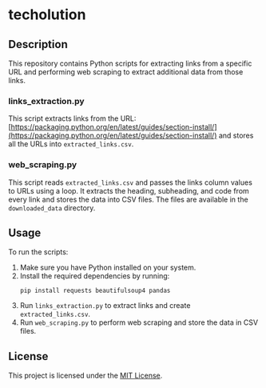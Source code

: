 # techolution

## Description

This repository contains Python scripts for extracting links from a specific URL and performing web scraping to extract additional data from those links.

### links_extraction.py

This script extracts links from the URL: [https://packaging.python.org/en/latest/guides/section-install/](https://packaging.python.org/en/latest/guides/section-install/) and stores all the URLs into `extracted_links.csv`.

### web_scraping.py

This script reads `extracted_links.csv` and passes the links column values to URLs using a loop. It extracts the heading, subheading, and code from every link and stores the data into CSV files. The files are available in the `downloaded_data` directory.

## Usage

To run the scripts:

1. Make sure you have Python installed on your system.
2. Install the required dependencies by running:
    ```
    pip install requests beautifulsoup4 pandas
    ```
3. Run `links_extraction.py` to extract links and create `extracted_links.csv`.
4. Run `web_scraping.py` to perform web scraping and store the data in CSV files.

## License

This project is licensed under the [MIT License](LICENSE).
